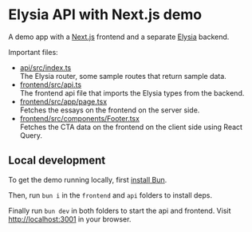# Elysia API with Next.js demo

A demo app with a [Next.js](https://nextjs.org/) frontend and a separate [Elysia](https://elysiajs.com/) backend.

Important files:
- [api/src/index.ts](./api/src/index.ts)
  <br>The Elysia router, some sample routes that return sample data.
- [frontend/src/api.ts](./frontend/src/api.ts)
  <br>The frontend api file that imports the Elysia types from the backend.
- [frontend/src/app/page.tsx](./frontend/src/app/page.tsx)
  <br>Fetches the essays on the frontend on the server side.
- [frontend/src/components/Footer.tsx](./frontend/src/components/Footer.tsx)
  <br>Fetches the CTA data on the frontend on the client side using React Query.

## Local development

To get the demo running locally, first [install Bun](https://bun.sh/docs/installation).

Then, run `bun i` in the `frontend` and `api` folders to install deps.

Finally run `bun dev` in both folders to start the api and frontend. Visit [http://localhost:3001](http://localhost:3001) in your browser.
